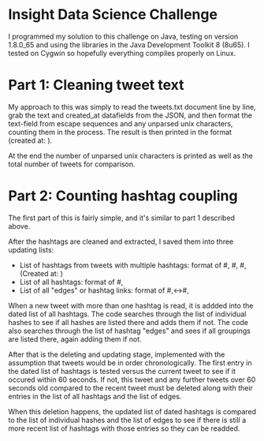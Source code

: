 # Insight Data Science Challenge
I programmed my solution to this challenge on Java, testing on version 1.8.0_65 and using the libraries in the Java Development Toolkit 8 (8u65). I tested on Cygwin so hopefully everything compiles properly on Linux.

# Part 1: Cleaning tweet text
My approach to this was simply to read the tweets.txt document line by line, grab the text and created_at datafields from the JSON, and then format the text-field from escape sequences and any unparsed unix characters, counting them in the process. The result is then printed in the format <text> (created at: <time>).

At the end the number of unparsed unix characters is printed as well as the total number of tweets for comparison.

# Part 2: Counting hashtag coupling
The first part of this is fairly simple, and it's similar to part 1 described above.

After the hashtags are cleaned and extracted, I saved them into three updating lists:

- List of hashtags from tweets with multiple hashtags: format of #<hashtag1>, #<hashtag2>, #<hashtag3>, (Created at: <time>)
- List of all hashtags: format of #<hashtag>,
- List of all "edges" or hashtag links: format of #<hashtag1>,<->#<hashtag2>,
  
When a new tweet with more than one hashtag is read, it is addded into the dated list of all hashtags. The code searches through the list of individual hashes to see if all hashes are listed there and adds them if not. The code also searches through the list of hashtag "edges" and sees if all groupings are listed there, again adding them if not.

After that is the deleting and updating stage, implemented with the assumption that tweets would be in order chronologically. The first entry in the dated list of hashtags is tested versus the current tweet to see if it occured within 60 seconds. If not, this tweet and any further tweets over 60 seconds old compared to the recent tweet must be deleted along with their entries in the list of all hashtags and the list of edges. 

When this deletion happens, the updated list of dated hashtags is compared to the list of individual hashes and the list of edges to see if there is still a more recent list of hashtags with those entries so they can be readded.
